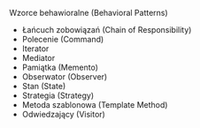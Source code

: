 Wzorce behawioralne (Behavioral Patterns)
   - Łańcuch zobowiązań (Chain of Responsibility)
   - Polecenie (Command)
   - Iterator
   - Mediator
   - Pamiątka (Memento)
   - Obserwator (Observer)
   - Stan (State)
   - Strategia (Strategy)
   - Metoda szablonowa (Template Method)
   - Odwiedzający (Visitor)